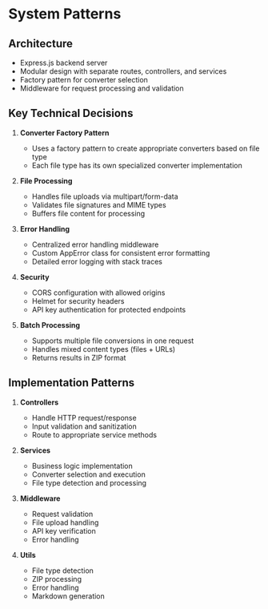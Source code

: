 # System Patterns

## Architecture
- Express.js backend server
- Modular design with separate routes, controllers, and services
- Factory pattern for converter selection
- Middleware for request processing and validation

## Key Technical Decisions
1. **Converter Factory Pattern**
   - Uses a factory pattern to create appropriate converters based on file type
   - Each file type has its own specialized converter implementation

2. **File Processing**
   - Handles file uploads via multipart/form-data
   - Validates file signatures and MIME types
   - Buffers file content for processing

3. **Error Handling**
   - Centralized error handling middleware
   - Custom AppError class for consistent error formatting
   - Detailed error logging with stack traces

4. **Security**
   - CORS configuration with allowed origins
   - Helmet for security headers
   - API key authentication for protected endpoints

5. **Batch Processing**
   - Supports multiple file conversions in one request
   - Handles mixed content types (files + URLs)
   - Returns results in ZIP format

## Implementation Patterns
1. **Controllers**
   - Handle HTTP request/response
   - Input validation and sanitization
   - Route to appropriate service methods

2. **Services**
   - Business logic implementation
   - Converter selection and execution
   - File type detection and processing

3. **Middleware**
   - Request validation
   - File upload handling
   - API key verification
   - Error handling

4. **Utils**
   - File type detection
   - ZIP processing
   - Error handling
   - Markdown generation
